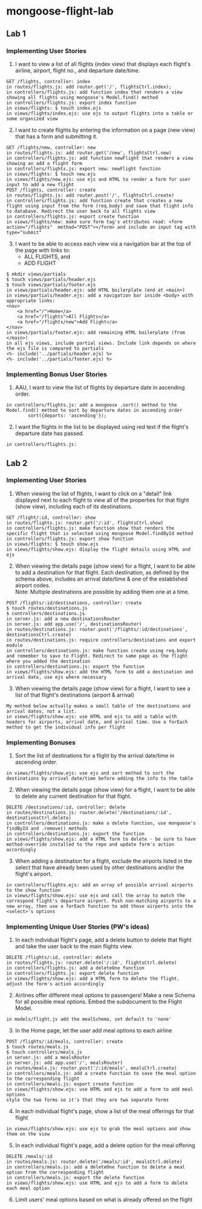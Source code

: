 # mongoose-flight-lab

## Lab 1
### Implementing User Stories

1. I want to view a list of all flights (index view) that displays each flight's airline, airport, flight no., and departure date/time.
```
GET /flights, controller: index
in routes/flights.js: add router.get('/', flightsCtrl.index);
in controllers/flights.js: add function index that renders a view showing all flights using mongoose's Model.find() method
in controllers/flights.js: export index function
in views/flights: $ touch index.ejs
in views/flights/index.ejs: use ejs to output flights into a table or some organized view
```
2. I want to create flights by entering the information on a page (new view) that has a form and submitting it.
```
GET /flights/new, controller: new
in routes/flights.js: add router.get('/new', flightsCtrl.new)
in controllers/flights.js: add function newFlight that renders a view showing an add a flight form
in controllers/flights.js: export new: newFlight function
in views/flights: $ touch new.ejs
in views/flights/new.ejs: use ejs and HTML to render a form for user input to add a new flight
POST /flights, controller: create
in routes/flights.js: add router.post('/', flightsCtrl.create)
in controllers/flights.js: add function create that creates a new flight using input from the form (req.body) and save that flight info to database. Redirect the user back to all flights view
in controllers/flights.js: export create function
in views/flights/new: make sure form tag's attributes read: <form action="/flights"  method="POST"></form> and include an input tag with type="submit"
```
3. I want to be able to access each view via a navigation bar at the top of the page with links to:
    - ALL FLIGHTS, and
    - ADD FLIGHT
```
$ mkdir views/partials
$ touch views/partials/header.ejs
$ touch views/partials/footer.ejs
in views/partials/header.ejs: add HTML boilerplate (end at <main>)
in views/partials/header.ejs: add a navigation bar inside <body> with appropriate links:
<nav>
    <a href="/">Home</a>
    <a href="/flights">All Flights</a>
    <a href="/flights/new">Add Flight</a>
</nav>
in views/partials/footer.ejs: add remaining HTML boilerplate (from </main>)
in all ejs views, include partial views. Include link depends on where the ejs file is compared to partials
<%- include('../partials/header.ejs) %>
<%- include('../partials/footer.ejs) %>
```
### Implementing Bonus User Stories
1. AAU, I want to view the list of flights by departure date in ascending order.
```
in controllers/flights.js: add a mongoose .sort() method to the Model.find() method to sort by departure dates in ascending order
        sort({departs: 'ascending'});
```
2. I want the flights in the list to be displayed using red text if the flight's departure date has passed.
```
in controllers/flights.js: 
```

## Lab 2
### Implementing User Stories

1. When viewing the list of flights, I want to click on a "detail" link displayed next to each flight to view all of the properties for that flight (show view), including each of its destinations.
```
GET /flight/:id, controller: show
in routes/flights.js: router.get('/:id', flightsCtrl.show)
in controllers/flights.js: make function show that renders the specific flight that is selected using mongoose Model.findById method
in controllers/flights.js: export show function
in views/flights: $ touch show.ejs
in views/flights/show.ejs: display the flight details using HTML and ejs

```
2. When viewing the details page (show view) for a flight, I want to be able to add a destination for that flight. Each destination, as defined by the schema above, includes an arrival date/time & one of the established airport codes.  
    Note: Multiple destinations are possible by adding them one at a time.
```
POST /flights/:id/destinations, controller: create
$ touch routes/destinations.js
$ controllers/destinations.js
in server.js: add a new destinationsRouter 
in server.js: add app.use('/', destinationsRouter) 
in routes/destinations.js: router.post('/flights/:id/destinations', destinationsCtrl.create)
in routes/destinations.js: require controllers/destinations and export module
in controllers/destinations.js: make function create using req.body and remember to save to Flight. Redirect to same page as the flight where you added the destination
in controllers/destinations.js: export the function
in views/flights/show.ejs: add the HTML form to add a destination and arrival date, use ejs where necessary 
```
3. When viewing the details page (show view) for a flight, I want to see a list of that flight's destinations (airport & arrival)
```
My method below actually makes a small table of the destinations and arrival dates, not a list.
in views/flights/show.ejs: use HTML and ejs to add a table with headers for airports, arrival date, and arrival time. Use a forEach method to get the individual info per flight

```

### Implementing Bonuses
1. Sort the list of destinations for a flight by the arrival date/time in ascending order.
```
in views/flights/show.ejs: use ejs and sort method to sort the destinations by arrival date/time before adding the info to the table
```
2. When viewing the details page (show view) for a flight, I want to be able to delete any current destination for that flight.
```
DELETE /destinations/:id, controller: delete
in routes/destinations.js: router.delete('/destinations/:id', destinationsCtrl.delete)
in controllers/destinations.js: make a delete function, use mongoose's findById and .remove() methods
in controllers/destinations.js: export the function
in views/flights/show.ejs: add a HTML form to delete - be sure to have method-override installed to the repo and update form's action accordingly
```
3. When adding a destination for a flight, exclude the airports listed in the select that have already been used by other destinations and/or the flight's airport.
```
in controllers/flights.ejs: add an array of possible arrival airports to the show function
in views/flights/show.ejs: use ejs and call the array to match the correspond flight's departure airport. Push non-matching airports to a new array, then use a forEach function to add those airports into the <select>'s options
```
  
### Implementing Unique User Stories (PW's ideas)
1. In each individual flight's page, add a delete button to delete that flight and take the user back to the main flights view.
```
DELETE /flights/:id, controller: delete
in routes/flights.js: router.delete('/:id', flightsCtrl.delete)
in controllers/flights.js: add a deleteOne function
in controllers/flights.js: export delete function
in views/flights/show.ejs: add a HTML form to delete the flight, adjust the form's action accordingly
```
2. Airlines offer different meal options to passengers! Make a new Schema for all possible meal options. Embed the subdocument to the Flight Model.
```
in models/flight.js add the mealSchema, set default to 'none'
```
3. In the Home page, let the user add meal options to each airline
```
POST /flights/:id/meals, controller: create
$ touch routes/meals.js
$ touch controllers/meals.js
in server.js: add a mealsRouter
in server.js: add app.use('/', mealsRouter)
in routes/meals.js: router.post('/:id/meals', mealsCtrl.create)
in controllers/meals.js: add a create function to save the meal option to the corresponding flight
in controllers/meals.js: export create function
in views/flights/show.ejs: use HTML and ejs to add a form to add meal options
style the two forms so it's that they are two separate forms
```
4. In each individual flight's page, show a list of the meal offerings for that flight
```
in views/flights/show.ejs: use ejs to grab the meal options and show them on the view
```
5. In each individual flight's page, add a delete option for the meal offering
```
DELETE /meals/:id 
in routes/meals.js: router.delete('/meals/:id', mealsCtrl.delete)
in controllers/meals.js: add a deleteOne function to delete a meal option from the corresponding flight
in controllers/meals.js: export the delete function
in views/flights/show.ejs: use HTML and ejs to add a form to delete each meal option
```
6. Limit users' meal options based on what is already offered on the flight
```

```